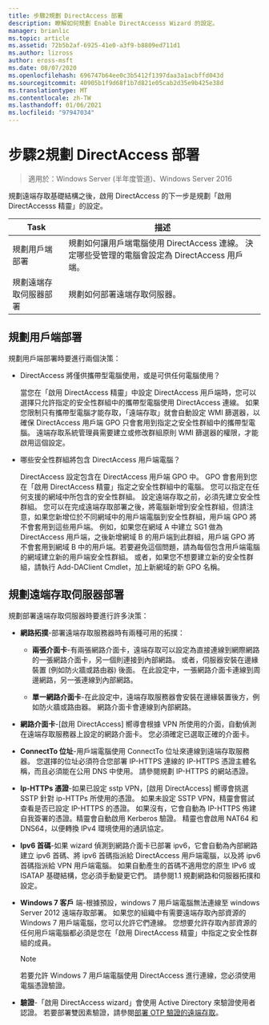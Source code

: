 ```yaml
---
title: 步驟2規劃 DirectAccess 部署
description: 瞭解如何規劃 Enable DirectAccesss Wizard 的設定。
manager: brianlic
ms.topic: article
ms.assetid: 72b5b2af-6925-41e0-a3f9-b8809ed711d1
ms.author: lizross
author: eross-msft
ms.date: 08/07/2020
ms.openlocfilehash: 696747b64ee0c3b5412f1397daa3a1acbffd043d
ms.sourcegitcommit: 40905b1f9d68f1b7d821e05cab2d35e9b425e38d
ms.translationtype: MT
ms.contentlocale: zh-TW
ms.lasthandoff: 01/06/2021
ms.locfileid: "97947034"
---
```

# <a name="step-2-plan-the-directaccess-deployment"></a>步驟2規劃 DirectAccess 部署

>適用於：Windows Server (半年度管道)、Windows Server 2016

規劃遠端存取基礎結構之後，啟用 DirectAccess 的下一步是規劃「啟用 DirectAccesss 精靈」的設定。

|Task|描述|
|----|--------|
|規劃用戶端部署|規劃如何讓用戶端電腦使用 DirectAccess 連線。 決定哪些受管理的電腦會設定為 DirectAccess 用戶端。|
|規劃遠端存取伺服器部署|規劃如何部署遠端存取伺服器。|

## <a name="planning-for-client-deployment"></a><a name="bkmk_2_1_client"></a>規劃用戶端部署
規劃用戶端部署時要進行兩個決策：

-   DirectAccess 將僅供攜帶型電腦使用，或是可供任何電腦使用？

    當您在「啟用 DirectAccess 精靈」中設定 DirectAccess 用戶端時，您可以選擇只允許指定的安全性群組中的攜帶型電腦使用 DirectAccess 連線。 如果您限制只有攜帶型電腦才能存取，「遠端存取」就會自動設定 WMI 篩選器，以確保 DirectAccess 用戶端 GPO 只會套用到指定之安全性群組中的攜帶型電腦。 遠端存取系統管理員需要建立或修改群組原則 WMI 篩選器的權限，才能啟用這個設定。

-   哪些安全性群組將包含 DirectAccess 用戶端電腦？

    DirectAccess 設定包含在 DirectAccess 用戶端 GPO 中。 GPO 會套用到您在「啟用 DirectAccess 精靈」指定之安全性群組中的電腦。 您可以指定在任何支援的網域中所包含的安全性群組。 設定遠端存取之前，必須先建立安全性群組。 您可以在完成遠端存取部署之後，將電腦新增到安全性群組，但請注意，如果您新增位於不同網域中的用戶端電腦到安全性群組，用戶端 GPO 將不會套用到這些用戶端。 例如，如果您在網域 A 中建立 SG1 做為 DirectAccess 用戶端，之後新增網域 B 的用戶端到此群組，用戶端 GPO 將不會套用到網域 B 中的用戶端。若要避免這個問題，請為每個包含用戶端電腦的網域建立新的用戶端安全性群組。 或者，如果您不想要建立新的安全性群組，請執行 Add-DAClient Cmdlet，加上新網域的新 GPO 名稱。

## <a name="planning-for-remote-access-server-deployment"></a><a name="bkmk_2_2_server"></a>規劃遠端存取伺服器部署
規劃部署遠端存取伺服器時要進行許多決策：

-   **網路拓撲**-部署遠端存取服務器時有兩種可用的拓撲：

    -   **兩張介面卡**-有兩張網路介面卡，遠端存取可以設定為直接連線到網際網路的一張網路介面卡，另一個則連接到內部網路。 或者，伺服器安裝在邊緣裝置 (例如防火牆或路由器) 後面。 在此設定中，一張網路介面卡連線到周邊網路，另一張連線到內部網路。

    -   **單一網路介面卡**-在此設定中，遠端存取服務器會安裝在邊緣裝置後方，例如防火牆或路由器。 網路介面卡會連線到內部網路。

-   **網路介面卡**-[啟用 DirectAccess] 嚮導會根據 VPN 所使用的介面，自動偵測在遠端存取服務器上設定的網路介面卡。 您必須確定已選取正確的介面卡。

-   **ConnectTo 位址**-用戶端電腦使用 ConnectTo 位址來連線到遠端存取服務器。 您選擇的位址必須符合您部署 IP-HTTPS 連線的 IP-HTTPS 憑證主體名稱，而且必須能在公用 DNS 中使用。 請參閱規劃 IP-HTTPS 的網站憑證。

-   **Ip-HTTPs 憑證**-如果已設定 sstp VPN，[啟用 DirectAccess] 嚮導會挑選 SSTP 針對 ip-HTTPs 所使用的憑證。 如果未設定 SSTP VPN，精靈會嘗試查看是否已設定 IP-HTTPS 的憑證。 如果沒有，它會自動為 IP-HTTPS 佈建自我簽署的憑證。精靈會自動啟用 Kerberos 驗證。 精靈也會啟用 NAT64 和 DNS64，以便轉換 IPv4 環境使用的通訊協定。

-   **Ipv6 首碼**-如果 wizard 偵測到網路介面卡已部署 ipv6，它會自動為內部網路建立 ipv6 首碼、將 ipv6 首碼指派給 DirectAccess 用戶端電腦，以及將 ipv6 首碼指派給 VPN 用戶端電腦。 如果自動產生的首碼不適用您的原生 IPv6 或 ISATAP 基礎結構，您必須手動變更它們。 請參閱1.1 規劃網路和伺服器拓撲和設定。

-   **Windows 7 客戶** 端-根據預設，windows 7 用戶端電腦無法連線至 windows Server 2012 遠端存取部署。 如果您的組織中有需要遠端存取內部資源的 Windows 7 用戶端電腦，您可以允許它們連線。 您想要允許存取內部資源的任何用戶端電腦都必須是您在「啟用 DirectAccess 精靈」中指定之安全性群組的成員。

    > [!NOTE]
    > 若要允許 Windows 7 用戶端電腦使用 DirectAccess 進行連線，您必須使用電腦憑證驗證。

-   **驗證**-「啟用 DirectAccess wizard」會使用 Active Directory 來驗證使用者認證。 若要部署雙因素驗證，請參閱[部署 OTP 驗證的遠端存取](../../ras/otp/Deploy-RA-OTP.md)。





